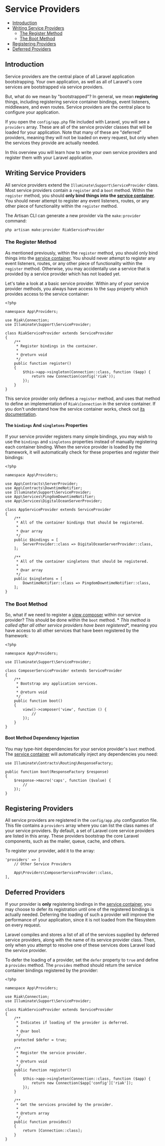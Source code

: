 # Service Providers

- [Introduction](#introduction)
- [Writing Service Providers](#writing-service-providers)
    - [The Register Method](#the-register-method)
    - [The Boot Method](#the-boot-method)
- [Registering Providers](#registering-providers)
- [Deferred Providers](#deferred-providers)

<a name="introduction"></a>

## Introduction

Service providers are the central place of all Laravel application
bootstrapping. Your own application, as well as all of Laravel's core services
are bootstrapped via service providers.

But, what do we mean by "bootstrapped"? In general, we mean **registering**
things, including registering service container bindings, event listeners,
middleware, and even routes. Service providers are the central place to
configure your application.

If you open the `config/app.php` file included with Laravel, you will see
a `providers` array. These are all of the service provider classes that will be
loaded for your application. Note that many of these are "deferred" providers,
meaning they will not be loaded on every request, but only when the services
they provide are actually needed.

In this overview you will learn how to write your own service providers and
register them with your Laravel application.

<a name="writing-service-providers"></a>

## Writing Service Providers

All service providers extend the `Illuminate\Support\ServiceProvider` class.
Most service providers contain a `register` and a `boot` method. Within
the `register` method, you should **only bind things into
the [service container](container.md)**. You should never attempt to register
any event listeners, routes, or any other piece of functionality within
the `register` method.

The Artisan CLI can generate a new provider via the `make:provider` command:

    php artisan make:provider RiakServiceProvider

<a name="the-register-method"></a>

### The Register Method

As mentioned previously, within the `register` method, you should only bind
things into the [service container](container.md). You should never attempt to
register any event listeners, routes, or any other piece of functionality within
the `register` method. Otherwise, you may accidentally use a service that is
provided by a service provider which has not loaded yet.

Let's take a look at a basic service provider. Within any of your service
provider methods, you always have access to the `$app` property which provides
access to the service container:

    <?php

    namespace App\Providers;

    use Riak\Connection;
    use Illuminate\Support\ServiceProvider;

    class RiakServiceProvider extends ServiceProvider
    {
        /**
         * Register bindings in the container.
         *
         * @return void
         */
        public function register()
        {
            $this->app->singleton(Connection::class, function ($app) {
                return new Connection(config('riak'));
            });
        }
    }

This service provider only defines a `register` method, and uses that method to
define an implementation of `Riak\Connection` in the service container. If you
don't understand how the service container works, check
out [its documentation](container.md).

#### The `bindings` And `singletons` Properties

If your service provider registers many simple bindings, you may wish to use
the `bindings` and `singletons` properties instead of manually registering each
container binding. When the service provider is loaded by the framework, it will
automatically check for these properties and register their bindings:

    <?php

    namespace App\Providers;

    use App\Contracts\ServerProvider;
    use App\Contracts\DowntimeNotifier;
    use Illuminate\Support\ServiceProvider;
    use App\Services\PingdomDowntimeNotifier;
    use App\Services\DigitalOceanServerProvider;

    class AppServiceProvider extends ServiceProvider
    {
        /**
         * All of the container bindings that should be registered.
         *
         * @var array
         */
        public $bindings = [
            ServerProvider::class => DigitalOceanServerProvider::class,
        ];

        /**
         * All of the container singletons that should be registered.
         *
         * @var array
         */
        public $singletons = [
            DowntimeNotifier::class => PingdomDowntimeNotifier::class,
        ];
    }

<a name="the-boot-method"></a>

### The Boot Method

So, what if we need to register a [view composer](views.md#view-composers)
within our service provider? This should be done within the `boot` method. *
*This method is called after all other service providers have been registered**,
meaning you have access to all other services that have been registered by the
framework:

    <?php

    namespace App\Providers;

    use Illuminate\Support\ServiceProvider;

    class ComposerServiceProvider extends ServiceProvider
    {
        /**
         * Bootstrap any application services.
         *
         * @return void
         */
        public function boot()
        {
            view()->composer('view', function () {
                //
            });
        }
    }

#### Boot Method Dependency Injection

You may type-hint dependencies for your service provider's `boot` method.
The [service container](container.md) will automatically inject any dependencies
you need:

    use Illuminate\Contracts\Routing\ResponseFactory;

    public function boot(ResponseFactory $response)
    {
        $response->macro('caps', function ($value) {
            //
        });
    }

<a name="registering-providers"></a>

## Registering Providers

All service providers are registered in the `config/app.php` configuration file.
This file contains a `providers` array where you can list the class names of
your service providers. By default, a set of Laravel core service providers are
listed in this array. These providers bootstrap the core Laravel components,
such as the mailer, queue, cache, and others.

To register your provider, add it to the array:

    'providers' => [
        // Other Service Providers

        App\Providers\ComposerServiceProvider::class,
    ],

<a name="deferred-providers"></a>

## Deferred Providers

If your provider is **only** registering bindings in
the [service container](container.md), you may choose to defer its registration
until one of the registered bindings is actually needed. Deferring the loading
of such a provider will improve the performance of your application, since it is
not loaded from the filesystem on every request.

Laravel compiles and stores a list of all of the services supplied by deferred
service providers, along with the name of its service provider class. Then, only
when you attempt to resolve one of these services does Laravel load the service
provider.

To defer the loading of a provider, set the `defer` property to `true` and
define a `provides` method. The `provides` method should return the service
container bindings registered by the provider:

    <?php

    namespace App\Providers;

    use Riak\Connection;
    use Illuminate\Support\ServiceProvider;

    class RiakServiceProvider extends ServiceProvider
    {
        /**
         * Indicates if loading of the provider is deferred.
         *
         * @var bool
         */
        protected $defer = true;

        /**
         * Register the service provider.
         *
         * @return void
         */
        public function register()
        {
            $this->app->singleton(Connection::class, function ($app) {
                return new Connection($app['config']['riak']);
            });
        }

        /**
         * Get the services provided by the provider.
         *
         * @return array
         */
        public function provides()
        {
            return [Connection::class];
        }
    }
